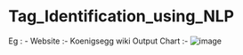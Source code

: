 # Tag_Identification_using_NLP
Eg : - 
Website :- Koenigsegg wiki
Output Chart :- ![image](https://user-images.githubusercontent.com/83215889/152538287-630ca221-f679-4aa7-8556-cac06b10dc09.png)
